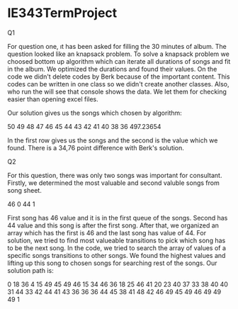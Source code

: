 # IE343TermProject

Q1

For question one, ıt has been asked for filling the 30 minutes of album. 
The question looked like an knapsack problem. To solve a knapsack problem we choosed bottom up algorithm
which can iterate all durations of songs and fit in the album. 
We optimized the durations and found their values. On the code we didn't delete codes by Berk because of the important content.
This codes can be written in one class so we didn't create another classes.
Also, who run the will see that console shows the data. We let them for checking easier than opening excel files. 



Our solution gives us the songs which chosen by algorithm:

50 49 48 47 46 45 44 43 42 41 40 38 36 
497.23654

In the first row gives us the songs and the second is the value which we found.
There is a 34,76 point difference with Berk's solution.

Q2

For this question, there was only two songs was important for consultant. Firstly, we determined the most valuable and second valuble songs from song sheet.

46 0 
44 1

First song has 46 value and it is in the first queue of the songs. Second has 44 value and this song is after the first song.
After that, we organized an array which has the first is 46 and the last song has value of 44.
For solution, we tried to find most valueable transitions to pick which song has to be the next song. In the code, we tried to search the array of values of a specific songs transitions to other songs.
 We found the highest values and lifting up this song to chosen songs for searching rest of the songs. 
Our solution path is:

0 18 36 4 15 49 45 49 46 15 34 46 36 18 25 46 41 20 23 40 37 33 38 40 40 31 44 33 42 44 41 43 36 36 36 44 45 38 41 48 42 46 49 45 49 46 49 49 49 1 





